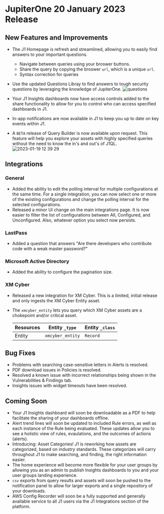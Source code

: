# JupiterOne  20 January 2023 Release

## New Features and Improvements
- The J1 Homepage is refresh and streamlined, allowing you to easily find answers to your important questions. 
  - Navigate between queries using your broswer buttons. 
  - Share the query by copying the broswer `url`, which is a unique `url`. 
  - Syntax correction for queries

- Use the updated Questions Libray to find answers to tough security questions by leveraging the knowledge of JupiterOne. 
![questions](https://user-images.githubusercontent.com/112508192/213535414-75056bf0-8f0c-443f-900f-339c3fb27521.gif)
- Your J1 Insights dashboards now have access controls added to the share functionality to allow for you to control who can access specified dashboards in J1. 
- In-app notifications are now available in J1 to keep you up to date on key events within J1. 
- A `BETA` release of Query Builder is now available upon request. This feature will help you explore your assets with highly specified queries without the need to know the in's and out's of J1QL.  
![2023-01-19 12 39 29](https://user-images.githubusercontent.com/112508192/213540898-12c5e1b5-5c96-40e3-922c-c2c206b0ed9b.gif)



## Integrations

### General
  - Added the ability to edit the polling interval for multiple configurations at the same time. For a single integration, you can now select one or more of the existing configurations and change the polling interval for the selected configurations.
  - Released a minor UI change on the main integrations page. It is now easier to filter the list of configurations between All, Configured, and Unconfigured.  Also, whatever option you select now persists. 

### LastPass
  - Added a question that answers "Are there developers who contribute code with a weak master password?"

### Microsoft Active Directory
  - Added the ability to configure the pagination size.

### XM Cyber
  - Released a new integration for XM Cyber. This is a limited, initial release and only ingests the XM Cyber Entity asset.
  - The `xmcyber_entity` lets you query which XM Cyber assets are a chokepoint and/or critical asset.

    | Resources | Entity `_type`   | Entity `_class` |
    | --------- | ---------------- | --------------- |
    | Entity    | `xmcyber_entity` | `Record`        |

## Bug Fixes
-   Problems with searching case-sensitive letters in Alerts is resolved. 
-   PDF download issues in Policies is resolved. 
-   Resolved a known issue with incorrect relationships being shown in the Vulnerabilities & Findings tab.
-   Insights issues with widget timeouts have been resolved.

## Coming Soon

- Your J1 Insights dashboard will soon be downloadable as a PDF to help facilitate the sharing of your dashboards offline. 
- Alert trend lines will soon be updated to included Rule errors, as well as each instance of the Rule being evaluated. These updates allow you to see a holistic view of rules, evaulations, and the outcomes of actions (alerts). 
- Introducing: Asset Categories! J1 is reworking how assets are categorized, based on industry standards. These categorizes will carry throughout J1 to make searching, and finding, the right information easier. 
- The home experience will become more flexible for your user groups by allowing you as an admin to publish Insights dashboards to you and your user groups landing experience. 
- `csv` exports from query results and assets will soon be pushed to the notification panel to allow for larger exports and a single repository of your downloads. 
- AWS Config Recorder will soon be a fully supported and generally available service to all J1 users via the J1 Integrations section of the platform.
